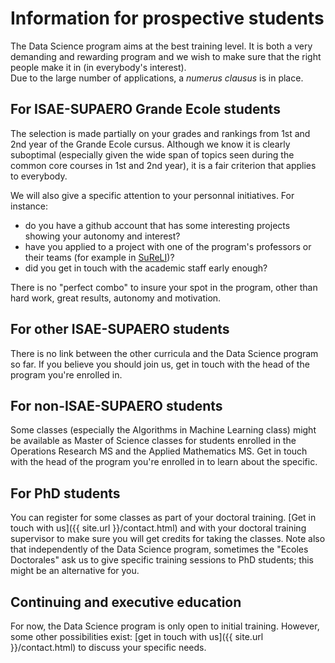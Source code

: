 # Information for prospective students

The Data Science program aims at the best training level. It is both a very demanding and rewarding program and we wish to make sure that the right people make it in (in everybody's interest).<br>
Due to the large number of applications, a *numerus clausus* is in place.

## For ISAE-SUPAERO Grande Ecole students

The selection is made partially on your grades and rankings from 1st and 2nd year of the Grande Ecole cursus. Although we know it is clearly suboptimal (especially given the wide span of topics seen during the common core courses in 1st and 2nd year), it is a fair criterion that applies to everybody.

We will also give a specific attention to your personnal initiatives. For instance:
- do you have a github account that has some interesting projects showing your autonomy and interest?
- have you applied to a project with one of the program's professors or their teams (for example in [SuReLI](https://sureli.github.io))?
- did you get in touch with the academic staff early enough?

There is no "perfect combo" to insure your spot in the program, other than hard work, great results, autonomy and motivation.

## For other ISAE-SUPAERO students

There is no link between the other curricula and the Data Science program so far. If you believe you should join us, get in touch with the head of the program you're enrolled in.

## For non-ISAE-SUPAERO students

Some classes (especially the Algorithms in Machine Learning class) might be available as Master of Science classes for students enrolled in the Operations Research MS and the Applied Mathematics MS. Get in touch with the head of the program you're enrolled in to learn about the specific.

## For PhD students

You can register for some classes as part of your doctoral training. [Get in touch with us]({{ site.url }}/contact.html) and with your doctoral training supervisor to make sure you will get credits for taking the classes. Note also that independently of the Data Science program, sometimes the "Ecoles Doctorales" ask us to give specific training sessions to PhD students; this might be an alternative for you.

## Continuing and executive education

For now, the Data Science program is only open to initial training. However, some other possibilities exist: [get in touch with us]({{ site.url }}/contact.html) to discuss your specific needs.

